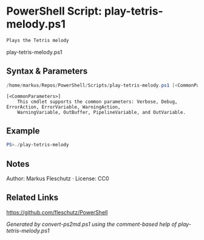 # PowerShell Script: play-tetris-melody.ps1
```powershell
Plays the Tetris melody
```

play-tetris-melody.ps1

## Syntax & Parameters
```powershell
/home/markus/Repos/PowerShell/Scripts/play-tetris-melody.ps1 [<CommonParameters>]
```

```
[<CommonParameters>]
    This cmdlet supports the common parameters: Verbose, Debug, ErrorAction, ErrorVariable, WarningAction, 
    WarningVariable, OutBuffer, PipelineVariable, and OutVariable.
```

## Example
```powershell
PS>./play-tetris-melody
```


## Notes
Author: Markus Fleschutz · License: CC0

## Related Links
https://github.com/fleschutz/PowerShell

*Generated by convert-ps2md.ps1 using the comment-based help of play-tetris-melody.ps1*
